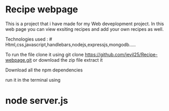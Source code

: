 # Recipe webpage

This is a project that i have made for my Web deveplopment project.
In this web page you can view exsiting recipes and add your own recipes as well.

Technologies used : # Html,css,javascript,handlebars,nodejs,expressjs,mongodb.....

To run the file clone it using 
git clone https://github.com/jevil25/Recipe-webpage.git
or 
download the zip file extract it 

Download all the npm dependencies

run it in the terminal using 
# node server.js
